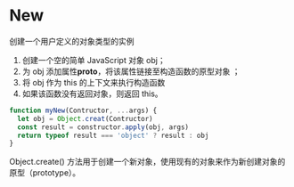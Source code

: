 # New

创建一个用户定义的对象类型的实例

1. 创建一个空的简单 JavaScript 对象 obj；
2. 为 obj 添加属性**proto**，将该属性链接至构造函数的原型对象 ；
3. 将 obj 作为 this 的上下文来执行构造函数
4. 如果该函数没有返回对象，则返回 this。

```js
function myNew(Contructor, ...args) {
  let obj = Object.creat(Contructor)
  const result = constructor.apply(obj, args)
  return typeof result === 'object' ? result : obj
}
```

Object.create() 方法用于创建一个新对象，使用现有的对象来作为新创建对象的原型（prototype）。
